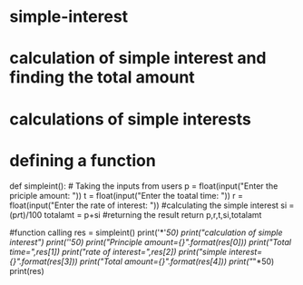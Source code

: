 # simple-interest
# calculation of simple interest and finding the total amount
# calculations of simple interests

# defining a function
def simpleint():
    # Taking the inputs from users
    p = float(input("Enter the priciple amount: "))
    t = float(input("Enter the toatal time: "))
    r = float(input("Enter the rate of interest: "))
    #calculating the simple interest
    si = (p*r*t)/100
    totalamt = p+si
    #returning the result
    return p,r,t,si,totalamt

#function calling
res = simpleint()
print('*'*50)
print("calculation of simple interest")
print('*'*50)
print("Principle amount={}".format(res[0]))
print("Total time=",res[1])
print("rate of interest=",res[2])
print("simple interest={}".format(res[3]))
print("Total amount={}".format(res[4]))
print("*"*50)
print(res)

